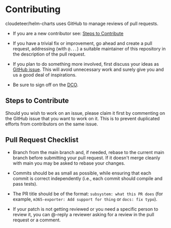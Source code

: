 # Contributing

cloudeteer/helm-charts uses GitHub to manage reviews of pull requests.

* If you are a new contributor see: [Steps to Contribute](#steps-to-contribute)

* If you have a trivial fix or improvement, go ahead and create a pull request,
  addressing (with `@...`) a suitable maintainer of this repository
  in the description of the pull request.

* If you plan to do something more involved, first discuss your ideas
  as [GitHub issue](https://github.com/cloudeteer/m365-exporter/issues).
  This will avoid unnecessary work and surely give you and us a good deal
  of inspirations.

* Be sure to sign off on the [DCO](https://github.com/probot/dco#how-it-works).

## Steps to Contribute

Should you wish to work on an issue, please claim it first by commenting on the GitHub issue that you want to work on it. This is to prevent duplicated efforts from contributors on the same issue.

## Pull Request Checklist

* Branch from the main branch and, if needed, rebase to the current main branch before submitting your pull request. If it doesn't merge cleanly with main you may be asked to rebase your changes.

* Commits should be as small as possible, while ensuring that each commit is correct independently (i.e., each commit should compile and pass tests).

* The PR title should be of the format: `subsystem: what this PR does` (for example, `m365-exporter: Add support for thing` or `docs: fix typo`).

* If your patch is not getting reviewed or you need a specific person to review it, you can @-reply a reviewer asking for a review in the pull request or a comment.
